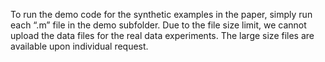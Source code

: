 To run the demo code for the synthetic examples in the paper, simply run each “.m” file in the demo subfolder. 
Due to the file size limit, we cannot upload the data files for the real data experiments. The large size files are available upon individual request.
